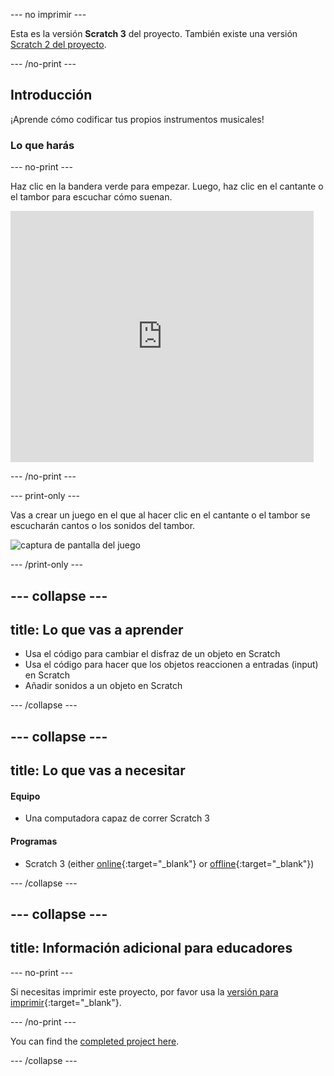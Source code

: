 \--- no imprimir \---

Esta es la versión **Scratch 3** del proyecto. También existe una versión [Scratch 2 del proyecto](https://projects.raspberrypi.org/en/projects/rock-band-scratch2).

\--- /no-print \---

## Introducción

¡Aprende cómo codificar tus propios instrumentos musicales!

### Lo que harás

\--- no-print \---

Haz clic en la bandera verde para empezar. Luego, haz clic en el cantante o el tambor para escuchar cómo suenan.

<div class="scratch-preview">
  <iframe allowtransparency="true" width="485" height="402" src="https://scratch.mit.edu/projects/embed/276872220/?autostart=false" frameborder="0" scrolling="no"></iframe>
</div>

\--- /no-print \---

\--- print-only \---

Vas a crear un juego en el que al hacer clic en el cantante o el tambor se escucharán cantos o los sonidos del tambor.

![captura de pantalla del juego](images/demo.png)

\--- /print-only \---

## \--- collapse \---

## title: Lo que vas a aprender

+ Usa el código para cambiar el disfraz de un objeto en Scratch
+ Usa el código para hacer que los objetos reaccionen a entradas (input) en Scratch
+ Añadir sonidos a un objeto en Scratch

\--- /collapse \---

## \--- collapse \---

## title: Lo que vas a necesitar

#### Equipo

+ Una computadora capaz de correr Scratch 3

#### Programas

+ Scratch 3 (either [online](https://rpf.io/scratchon){:target="_blank"} or [offline](https://rpf.io/scratchoff){:target="_blank"})

\--- /collapse \---

## \--- collapse \---

## title: Información adicional para educadores

\--- no-print \---

Si necesitas imprimir este proyecto, por favor usa la [versión para imprimir](https://projects.raspberrypi.org/en/projects/rock-band/print){:target="_blank"}.

\--- /no-print \---

You can find the [completed project here](https://rpf.io/p/en/rock-band-get).

\--- /collapse \---